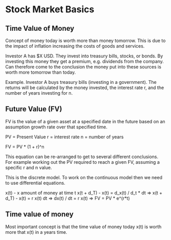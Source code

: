 # Stock Market Basics
## Time Value of Money
Concept of money today is worth more than money tomorrow.
This is due to the impact of inflation increasing the costs of goods and services.

Investor A has $X USD.
They invest into treasury bills, stocks, or bonds.
By investing this money they get a premium, e.g. dividends from the company.
Can therefore come to the conclusion the money put into these sources is worth more tomorrow than today.

Example.
Investor A buys treasury bills (investing in a government).
The returns will be calculated by the money invested, the interest rate r, and the number of years investing for n.

## Future Value (FV)

FV is the value of a given asset at a specified date in the future based on an assumption growth rate over that
specified time.

PV = Present Value
r = interest rate
n = number of years

FV = PV * (1 + r)^n

This equation can be re-arranged to get to several different conclusions.
For example working out the PV required to reach a given FV, assuming a specific r and n value.

This is the discrete model. To work on the continuous model then we need to use differential equations.

x(t) - x amount of money at time t
x(t + d_T) - x(t) = d_x(t) / d_t * dt
=>
x(t + d_T) - x(t) = r x(t) dt
=>
dx(t) / dt = r x(t)
=> FV = PV * e^(r*t)

## Time value of money
Most important concept is that the time value of money today x(t) is worth more that x(t) in a years time.
